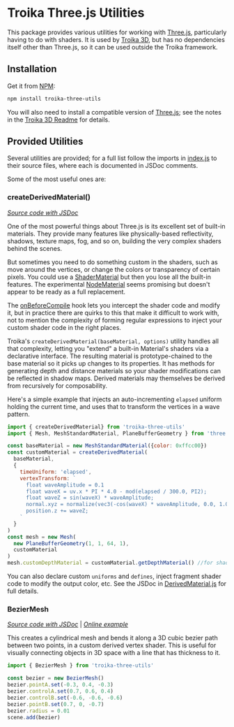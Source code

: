 # Troika Three.js Utilities

This package provides various utilities for working with [Three.js](https://github.com/mrdoob/three.js), particularly having to do with shaders. It is used by [Troika 3D](../troika-3d), but has no dependencies itself other than Three.js, so it can be used outside the Troika framework.


## Installation

Get it from [NPM](https://www.npmjs.com/package/troika-three-utils):

```sh
npm install troika-three-utils
```

You will also need to install a compatible version of [Three.js](https://threejs.org); see the notes in the [Troika 3D Readme](../troika-3d/README.md#installation) for details.


## Provided Utilities

Several utilities are provided; for a full list follow the imports in [index.js](./src/index.js) to their source files, where each is documented in JSDoc comments.

Some of the most useful ones are:

### createDerivedMaterial()

_[Source code with JSDoc](./src/DerivedMaterial.js)_

One of the most powerful things about Three.js is its excellent set of built-in materials. They provide many features like physically-based reflectivity, shadows, texture maps, fog, and so on, building the very complex shaders behind the scenes.

But sometimes you need to do something custom in the shaders, such as move around the vertices, or change the colors or transparency of certain pixels. You could use a [ShaderMaterial](https://threejs.org/docs/#api/en/materials/ShaderMaterial) but then you lose all the built-in features. The experimental [NodeMaterial](https://www.donmccurdy.com/2019/03/17/three-nodematerial-introduction/) seems promising but doesn't appear to be ready as a full replacement.

The [onBeforeCompile](https://threejs.org/docs/#api/en/materials/Material.onBeforeCompile) hook lets you intercept the shader code and modify it, but in practice there are quirks to this that make it difficult to work with, not to mention the complexity of forming regular expressions to inject your custom shader code in the right places.

Troika's `createDerivedMaterial(baseMaterial, options)` utility handles all that complexity, letting you "extend" a built-in Material's shaders via a declarative interface. The resulting material is prototype-chained to the base material so it picks up changes to its properties. It has methods for generating depth and distance materials so your shader modifications can be reflected in shadow maps. Derived materials may themselves be derived from recursively for composability.

Here's a simple example that injects an auto-incrementing `elapsed` uniform holding the current time, and uses that to transform the vertices in a wave pattern.

```js
import { createDerivedMaterial} from 'troika-three-utils'
import { Mesh, MeshStandardMaterial, PlaneBufferGeometry } from 'three'

const baseMaterial = new MeshStandardMaterial({color: 0xffcc00})
const customMaterial = createDerivedMaterial(
  baseMaterial,
  {
    timeUniform: 'elapsed',
    vertexTransform: `
      float waveAmplitude = 0.1
      float waveX = uv.x * PI * 4.0 - mod(elapsed / 300.0, PI2);
      float waveZ = sin(waveX) * waveAmplitude;
      normal.xyz = normalize(vec3(-cos(waveX) * waveAmplitude, 0.0, 1.0));
      position.z += waveZ;
    `
  }
)
const mesh = new Mesh(
  new PlaneBufferGeometry(1, 1, 64, 1),
  customMaterial
)
mesh.customDepthMaterial = customMaterial.getDepthMaterial() //for shadows
```

You can also declare custom `uniforms` and `defines`, inject fragment shader code to modify the output color, etc. See the JSDoc in [DerivedMaterial.js](./src/DerivedMaterial.js) for full details.


### BezierMesh

_[Source code with JSDoc](./src/BezierMesh.js)_ | _[Online example](https://troika-examples.netlify.com/#bezier3d)_

This creates a cylindrical mesh and bends it along a 3D cubic bezier path between two points, in a custom derived vertex shader. This is useful for visually connecting objects in 3D space with a line that has thickness to it.

```js
import { BezierMesh } from 'troika-three-utils'

const bezier = new BezierMesh()
bezier.pointA.set(-0.3, 0.4, -0.3)
bezier.controlA.set(0.7, 0.6, 0.4)
bezier.controlB.set(-0.6, -0.6, -0.6)
bezier.pointB.set(0.7, 0, -0.7)
bezier.radius = 0.01
scene.add(bezier)
```

